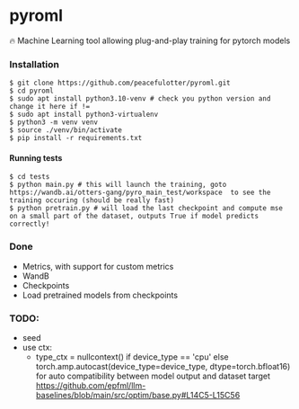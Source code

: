 # pyroml

🔥 Machine Learning tool allowing plug-and-play training for pytorch models

### Installation

```shell
$ git clone https://github.com/peacefulotter/pyroml.git
$ cd pyroml
$ sudo apt install python3.10-venv # check you python version and change it here if !=
$ sudo apt install python3-virtualenv
$ python3 -m venv venv
$ source ./venv/bin/activate
$ pip install -r requirements.txt
```

#### Running tests

```shell
$ cd tests
$ python main.py # this will launch the training, goto https://wandb.ai/otters-gang/pyro_main_test/workspace  to see the training occuring (should be really fast)
$ python pretrain.py # will load the last checkpoint and compute mse on a small part of the dataset, outputs True if model predicts correctly!
```

### Done

- Metrics, with support for custom metrics
- WandB
- Checkpoints
- Load pretrained models from checkpoints

### TODO:

- seed
- use ctx:
  - type_ctx = nullcontext() if device_type == 'cpu' else torch.amp.autocast(device_type=device_type, dtype=torch.bfloat16)
    for auto compatibility between model output and dataset target
    https://github.com/epfml/llm-baselines/blob/main/src/optim/base.py#L14C5-L15C56
